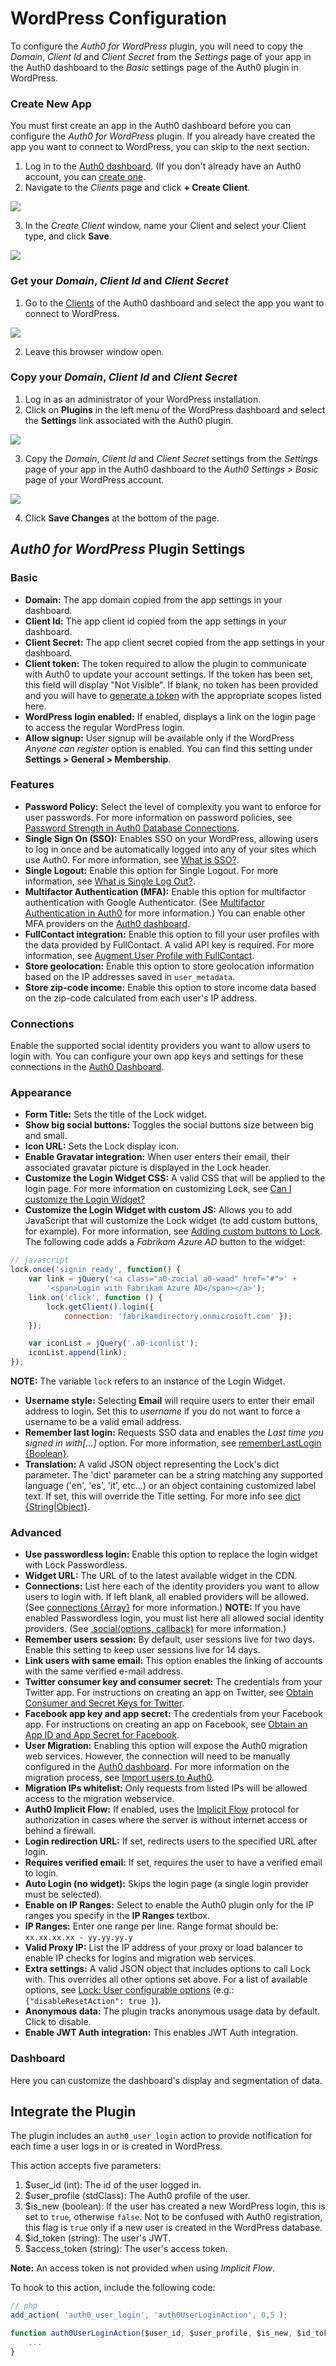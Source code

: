 # WordPress Configuration

To configure the *Auth0 for WordPress* plugin, you will need to copy the *Domain*, *Client Id* and *Client Secret* from the *Settings* page of your app in the Auth0 dashboard to the *Basic* settings page of the Auth0 plugin in WordPress.

### Create New App

You must first create an app in the Auth0 dashboard before you can configure the *Auth0 for WordPress* plugin. If you already have created the app you want to connect to WordPress, you can skip to the next section.

1. Log in to the [Auth0 dashboard](http://${manage_url}). (If you don't already have an Auth0 account, you can [create one](https://auth0.com).
2. Navigate to the *Clients* page and click **+ Create Client**.

  ![](/media/articles/cms/wordpress/management-dashboard.png)

3. In the *Create Client* window, name your Client and select your Client type, and click **Save**.

  ![](/media/articles/cms/wordpress/create-client.png)

### Get your *Domain*, *Client Id* and *Client Secret*

1. Go to the [Clients](${manage_url}/#/clients) of the Auth0 dashboard and select the app you want to connect to WordPress.

  ![](/media/articles/cms/wordpress/auth0-client-settings.png)

2. Leave this browser window open.

### Copy your *Domain*, *Client Id* and *Client Secret*

1. Log in as an administrator of your WordPress installation.
2. Click on **Plugins** in the left menu of the WordPress dashboard and select the **Settings** link associated with the Auth0 plugin.

  ![](/media/articles/cms/wordpress/plugin-settings.png)

3. Copy the *Domain*, *Client Id* and *Client Secret* settings from the *Settings* page of your app in the Auth0 dashboard to the *Auth0 Settings > Basic* page of your WordPress account.

  ![](/media/articles/cms/wordpress/auth0-plugin-settings-page.png)

4. Click **Save Changes** at the bottom of the page.

## *Auth0 for WordPress* Plugin Settings

### Basic

* **Domain:** The app domain copied from the app settings in your dashboard.
* **Client Id:** The app client id copied from the app settings in your dashboard.
* **Client Secret:** The app client secret copied from the app settings in your dashboard.
* **Client token:** The token required to allow the plugin to communicate with Auth0 to update your account settings. If the token has been set, this field will display "Not Visible". If blank, no token has been provided and you will have to [generate a token](/api/v2) with the appropriate scopes listed here.
* **WordPress login enabled:** If enabled, displays a link on the login page to access the regular WordPress login.
* **Allow signup:** User signup will be available only if the WordPress *Anyone can register* option is enabled. You can find this setting under **Settings > General > Membership**.

### Features

* **Password Policy:** Select the level of complexity you want to enforce for user passwords. For more information on password policies, see [Password Strength in Auth0 Database Connections](/password-strength).
* **Single Sign On (SSO):** Enables SSO on your WordPress, allowing users to log in once and be automatically logged into any of your sites which use Auth0. For more information, see [What is SSO?](/sso).
* **Single Logout:** Enable this option for Single Logout. For more information, see [What is Single Log Out?](/sso/single-sign-on#what-is-single-log-out-).
* **Multifactor Authentication (MFA):** Enable this option for multifactor authentication with Google Authenticator. (See [Multifactor Authentication in Auth0](/multifactor-authentication) for more information.) You can enable other MFA providers on the [Auth0 dashboard](${manage_url}/#/multifactor).
* **FullContact integration:** Enable this option to fill your user profiles with the data provided by FullContact. A valid API key is required. For more information, see [Augment User Profile with FullContact](/scenarios/mixpanel-fullcontact-salesforce#2-augment-user-profile-with-fullcontact-).
* **Store geolocation:** Enable this option to store geolocation information based on the IP addresses saved in `user_metadata`.
* **Store zip-code income:** Enable this option to store income data based on the zip-code calculated from each user's IP address.

### Connections

Enable the supported social identity providers you want to allow users to login with. You can configure your own app keys and settings for these connections in the [Auth0 Dashboard](http://${manage_url}/#/connections/social).

### Appearance

* **Form Title:** Sets the title of the Lock widget.
* **Show big social buttons:** Toggles the social buttons size between big and small.
* **Icon URL:** Sets the Lock display icon.
* **Enable Gravatar integration:** When user enters their email, their associated gravatar picture is displayed in the Lock header.
* **Customize the Login Widget CSS:** A valid CSS that will be applied to the login page. For more information on customizing Lock, see [Can I customize the Login Widget?](https://github.com/auth0/wp-auth0#can-i-customize-the-login-widget)
* **Customize the Login Widget with custom JS:** Allows you to add JavaScript that will customize the Lock widget (to add custom buttons, for example). For more information, see [Adding custom buttons to Lock](/hrd#option-3-adding-custom-buttons-to-lock). The following code adds a *Fabrikam Azure AD* button to the widget:

```js
// javascript
lock.once('signin ready', function() {
    var link = jQuery('<a class="a0-zocial a0-waad" href="#">' +
        '<span>Login with Fabrikam Azure AD</span></a>');
    link.on('click', function () {
        lock.getClient().login({
            connection: 'fabrikamdirectory.onmicrosoft.com' });
    });

    var iconList = jQuery('.a0-iconlist');
    iconList.append(link);
});
```

  **NOTE:** The variable `lock` refers to an instance of the Login Widget.
* **Username style:** Selecting **Email** will require users to enter their email address to login. Set this to *username* if you do not want to force a username to be a valid email address.
* **Remember last login:** Requests SSO data and enables the *Last time you signed in with[...]* option. For more information,  see [rememberLastLogin {Boolean}](/libraries/lock/customization#rememberlastlogin-boolean-).
* **Translation:** A valid JSON object representing the Lock's dict parameter. The 'dict' parameter can be a string matching any supported language ('en', 'es', 'it', etc...) or an object containing customized label text. If set, this will override the Title setting. For more info see [dict {String|Object}](/libraries/lock/customization#dict-string-object-).

### Advanced

* **Use passwordless login:** Enable this option to replace the login widget with Lock Passwordless.
* **Widget URL:** The URL of to the latest available widget in the CDN.
* **Connections:** List here each of the identity providers you want to allow users to login with. If left blank, all enabled providers will be allowed. (See [connections {Array}](/libraries/lock/customization#connections-array-) for more information.)
**NOTE:** If you have enabled Passwordless login, you must list here all allowed social identity providers. (See [.social(options, callback)](https://github.com/auth0/lock-passwordless#socialoptions-callback) for more information.)
* **Remember users session:** By default, user sessions live for two days. Enable this setting to keep user sessions live for 14 days.
* **Link users with same email:** This option enables the linking of accounts with the same verified e-mail address.
* **Twitter consumer key and consumer secret:** The credentials from your Twitter app. For instructions on creating an app on Twitter, see [Obtain Consumer and Secret Keys for Twitter](/connections/social/twitter).
* **Facebook app key and app secret:** The credentials from your Facebook app. For instructions on creating an app on Facebook, see [Obtain an App ID and App Secret for Facebook](/connections/social/facebook).
* **User Migration:** Enabling this option will expose the Auth0 migration web services. However, the connection will need to be manually configured in the [Auth0 dashboard](${manage_url}). For more information on the migration process, see [Import users to Auth0](/connections/database/migrating).
* **Migration IPs whitelist:** Only requests from listed IPs will be allowed access to the migration webservice.
* **Auth0 Implicit Flow:** If enabled, uses the [Implicit Flow](/protocols#oauth-for-native-clients-and-javascript-in-the-browser) protocol for authorization in cases where the server is without internet access or behind a firewall.
* **Login redirection URL:** If set, redirects users to the specified URL after login.
* **Requires verified email:** If set, requires the user to have a verified email to login.
* **Auto Login (no widget):** Skips the login page (a single login provider must be selected).
* **Enable on IP Ranges:** Select to enable the Auth0 plugin only for the IP ranges you specify in the **IP Ranges** textbox.
* **IP Ranges:** Enter one range per line. Range format should be: `xx.xx.xx.xx - yy.yy.yy.y`
* **Valid Proxy IP:** List the IP address of your proxy or load balancer to enable IP checks for logins and migration web services.
* **Extra settings:** A valid JSON object that includes options to call Lock with. This overrides all other options set above. For a list of available options, see [Lock: User configurable options](/libraries/lock/customization) (e.g.: `{"disableResetAction": true }`).
* **Anonymous data:** The plugin tracks anonymous usage data by default. Click to disable.
* **Enable JWT Auth integration:** This enables JWT Auth integration.

### Dashboard

Here you can customize the dashboard's display and segmentation of data.

## Integrate the Plugin

The plugin includes an `auth0_user_login` action to provide notification for each time a user logs in or is created in WordPress.

This action accepts five parameters:

1. $user_id (int): The id of the user logged in.
2. $user_profile (stdClass): The Auth0 profile of the user.
3. $is_new (boolean): If the user has created a new WordPress login, this is set to `true`, otherwise `false`. Not to be confused with Auth0 registration, this flag is `true` only if a new user is created in the WordPress database.
4. $id_token (string): The user's JWT.
5. $access_token (string): The user's access token.

  **Note:** An access token is not provided when using *Implicit Flow*.

To hook to this action, include the following code:

```js
// php
add_action( 'auth0_user_login', 'auth0UserLoginAction', 0,5 );

function auth0UserLoginAction($user_id, $user_profile, $is_new, $id_token, $access_token) {
    ...
}
```

